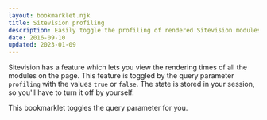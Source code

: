 ```yaml
---
layout: bookmarklet.njk
title: Sitevision profiling
description: Easily toggle the profiling of rendered Sitevision modules.
date: 2016-09-10
updated: 2023-01-09
---
```


Sitevision has a feature which lets you view the rendering times of all the modules on the page. This feature is toggled by the query parameter `profiling` with the values `true` or `false`. The state is stored in your session, so you'll have to turn it off by yourself.

This bookmarklet toggles the query parameter for you.
